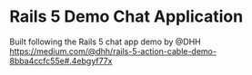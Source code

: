 # Rails 5 Demo Chat Application

Built following the Rails 5 chat app demo by @DHH https://medium.com/@dhh/rails-5-action-cable-demo-8bba4ccfc55e#.4ebgyf77x
